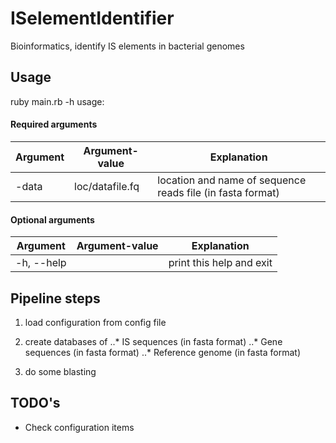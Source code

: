 # ISelementIdentifier
Bioinformatics, identify IS elements in bacterial genomes

## Usage

ruby main.rb -h 
usage: 



#### Required arguments 
|Argument| Argument-value| Explanation|
| ---|---|---|
|-data| loc/datafile.fq |  location and name of sequence reads file (in fasta format)|

#### Optional arguments 
|Argument| Argument-value| Explanation|
| ---|---|---|
|-h, --help||print this help and exit|





## Pipeline steps

1. load configuration from config file 

2. create databases of
..* IS sequences (in fasta format)
..* Gene sequences (in fasta format)
..* Reference genome (in fasta format)

3. do some blasting



## TODO's

+ Check configuration items

